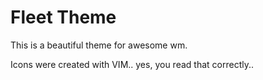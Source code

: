 Fleet Theme
==========

This is a beautiful theme for awesome wm.

Icons were created with VIM.. yes, you read that correctly..

